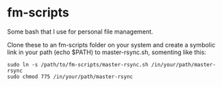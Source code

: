 # fm-scripts
Some bash that I use for personal file management.

Clone these to an fm-scripts folder on your system and create a symbolic link in your path (echo $PATH) to master-rsync.sh, somenting like this:
```
sudo ln -s /path/to/fm-scripts/master-rsync.sh /in/your/path/master-rsync
sudo chmod 775 /in/your/path/master-rsync
```
